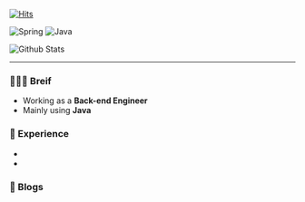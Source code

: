 [![Hits](https://hits.seeyoufarm.com/api/count/incr/badge.svg?url=https%3A%2F%2Fgithub.com%2beomjun-lab)](https://hits.seeyoufarm.com)


![Spring](https://img.shields.io/badge/-Spring-6DB33F?style=for-the-badge&logo=Spring&logoColor=fff)
![Java](https://img.shields.io/badge/JAVA-007396?style=for-the-badge&logo=java&logoColor=fff)


![Github Stats](https://github-readme-stats.vercel.app/api?username=beomjun-lab&show_icons=true)


<!--[![Solved.ac profile](http://mazassumnida.wtf/api/mini/generate_badge?boj=ssun)](https://solved.ac/ssun)-->

---

### 💁🏻‍♂️ Breif
- Working as a **Back-end Engineer**
- Mainly using **Java**

### 💼 Experience
- 
- 

<!--
### :octocat: Contributions
- **-** 
  - (PR) -
-->

### 📄 Blogs
